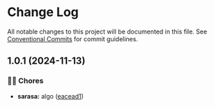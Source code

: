 # Change Log

All notable changes to this project will be documented in this file.
See [Conventional Commits](https://conventionalcommits.org) for commit guidelines.

## 1.0.1 (2024-11-13)


### 👨‍💻 Chores

* **sarasa:** algo ([eacead1](https://github.com/rudemex/new-lerna/commit/eacead1b6f854d3b07c6435d5bb638bc925b3d6a))
